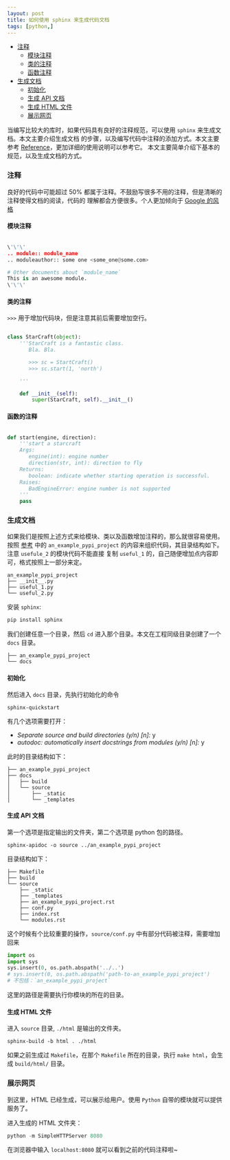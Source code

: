 ```yaml
---
layout: post
title: 如何使用 sphinx 来生成代码文档
tags: [python,]
---
```


- [注释](#comment)
  - [模块注释](#module-comment)
  - [类的注释](#class-comment)
  - [函数注释](#function-comment)
- [生成文档](#gen-doc)
  - [初始化](#gen-doc-ini)
  - [生成 API 文档](#gen-api-doc)
  - [生成 HTML 文件](#gen-html)
  - [展示网页](#serve-html)

当编写比较大的库时，如果代码具有良好的注释规范，可以使用 `sphinx` 来生成文档。本文主要介绍生成文档
的步骤，以及编写代码中注释的添加方式。本文主要参考 [Reference][1]，更加详细的使用说明可以参考它。
本文主要简单介绍下基本的规范，以及生成文档的方式。

<a name='comment'></a>

### 注释

良好的代码中可能超过 50% 都属于注释。不鼓励写很多不用的注释，但是清晰的注释使得文档的阅读，代码的
理解都会方便很多。个人更加倾向于 [Google 的风格][2]

<a name='module-comment'></a>

#### 模块注释

```python

\'\'\'
.. module:: module_name
.. moduleauthor:: some one <some_one@some.com>

# Other documents about `module_name`
This is an awesome module.
\'\'\'

```

<a name='class-comment'></a>

#### 类的注释

`>>>` 用于增加代码块，但是注意其前后需要增加空行。

```python

class StarCraft(object):
    '''StarCraft is a fantastic class.
       Bla. Bla.

       >>> sc = StartCraft()
       >>> sc.start(1, 'north')

    '''

    def __init__(self):
        super(StarCraft, self).__init__()

```

<a name='function-comment'></a>

#### 函数的注释

```python

def start(engine, direction):
    '''start a starcraft
    Args:
       engine(int): engine number
       direction(str, int): direction to fly
    Returns:
       boolean: indicate whether starting operation is successful.
    Raises:
       BadEngineError: engine number is not supported
    '''
    pass

```

<a name='gen-doc'></a>

### 生成文档

如果我们是按照上述方式来给模块、类以及函数增加注释的，那么就很容易使用。按照 [参考][1] 中的
`an_example_pypi_project` 的内容来组织代码，其目录结构如下。注意 `usefule_2` 的模块代码不能直接
复制 `useful_1` 的，自己随便增加点内容即可，格式按照上一部分来定。

```shell
an_example_pypi_project
├── __init__.py
├── useful_1.py
└── useful_2.py
```

安装 `sphinx`:

```python
pip install sphinx
```

我们创建任意一个目录，然后 `cd` 进入那个目录。本文在工程同级目录创建了一个 `docs` 目录。

```shell
├── an_example_pypi_project
└── docs
```

<a name='gen-doc-ini'></a>

#### 初始化

然后进入 `docs` 目录，先执行初始化的命令

```shell
sphinx-quickstart
```

有几个选项需要打开：

+ *Separate source and build directories (y/n) [n]:* y
+ *autodoc: automatically insert docstrings from modules (y/n) [n]:* y

此时的目录结构如下：

```shell
├── an_example_pypi_project
├── docs
│   ├── build
│   └── source
│       ├── _static
│       └── _templates
```

<a name='gen-api-doc'></a>

#### 生成 API 文档

第一个选项是指定输出的文件夹，第二个选项是 python 包的路径。

```shell
sphinx-apidoc -o source ../an_example_pypi_project
```

目录结构如下：

```shell
├── Makefile
├── build
└── source
    ├── _static
    ├── _templates
    ├── an_example_pypi_project.rst
    ├── conf.py
    ├── index.rst
    └── modules.rst
```

这个时候有个比较重要的操作，`source/conf.py` 中有部分代码被注释，需要增加回来

```python
import os
import sys
sys.insert(0, os.path.abspath('../..')
# sys.insert(0, os.path.abspath('path-to-an_example_pypi_project')
# 不包括：`an_example_pypi_project`
```

这里的路径是需要执行你模块的所在的目录。

<a name='gen-html'></a>

#### 生成 HTML 文件

进入 `source` 目录, `./html` 是输出的文件夹。

```shell
sphinx-build -b html . ./html
```

如果之前生成过 `Makefile`，在那个 `Makefile` 所在的目录，执行 `make html`，会生成 `build/html/`
目录。

<a name='serve-html'></a>

### 展示网页

到这里，HTML 已经生成，可以展示给用户。使用 `Python` 自带的模块就可以提供服务了。

进入生成的 HTML 文件夹：

```python
python -m SimpleHTTPServer 8080
```

在浏览器中输入 `localhost:8080` 就可以看到之前的代码注释啦~

[1]: https://pythonhosted.org/an_example_pypi_project/sphinx.html
[2]: http://zh-google-styleguide.readthedocs.io/en/latest/google-python-styleguide/python_style_rules/

